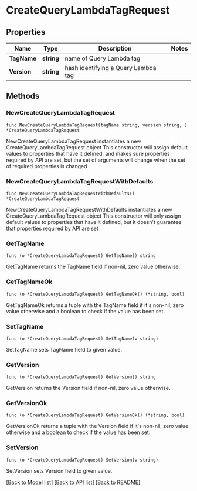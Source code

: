 # CreateQueryLambdaTagRequest

## Properties

Name | Type | Description | Notes
------------ | ------------- | ------------- | -------------
**TagName** | **string** | name of Query Lambda tag | 
**Version** | **string** | hash identifying a Query Lambda tag | 

## Methods

### NewCreateQueryLambdaTagRequest

`func NewCreateQueryLambdaTagRequest(tagName string, version string, ) *CreateQueryLambdaTagRequest`

NewCreateQueryLambdaTagRequest instantiates a new CreateQueryLambdaTagRequest object
This constructor will assign default values to properties that have it defined,
and makes sure properties required by API are set, but the set of arguments
will change when the set of required properties is changed

### NewCreateQueryLambdaTagRequestWithDefaults

`func NewCreateQueryLambdaTagRequestWithDefaults() *CreateQueryLambdaTagRequest`

NewCreateQueryLambdaTagRequestWithDefaults instantiates a new CreateQueryLambdaTagRequest object
This constructor will only assign default values to properties that have it defined,
but it doesn't guarantee that properties required by API are set

### GetTagName

`func (o *CreateQueryLambdaTagRequest) GetTagName() string`

GetTagName returns the TagName field if non-nil, zero value otherwise.

### GetTagNameOk

`func (o *CreateQueryLambdaTagRequest) GetTagNameOk() (*string, bool)`

GetTagNameOk returns a tuple with the TagName field if it's non-nil, zero value otherwise
and a boolean to check if the value has been set.

### SetTagName

`func (o *CreateQueryLambdaTagRequest) SetTagName(v string)`

SetTagName sets TagName field to given value.


### GetVersion

`func (o *CreateQueryLambdaTagRequest) GetVersion() string`

GetVersion returns the Version field if non-nil, zero value otherwise.

### GetVersionOk

`func (o *CreateQueryLambdaTagRequest) GetVersionOk() (*string, bool)`

GetVersionOk returns a tuple with the Version field if it's non-nil, zero value otherwise
and a boolean to check if the value has been set.

### SetVersion

`func (o *CreateQueryLambdaTagRequest) SetVersion(v string)`

SetVersion sets Version field to given value.



[[Back to Model list]](../README.md#documentation-for-models) [[Back to API list]](../README.md#documentation-for-api-endpoints) [[Back to README]](../README.md)


